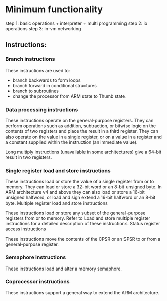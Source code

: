 # Minimum functionality

step 1: basic operations + interpreter + multi programming
step 2: io operations
step 3: in-vm networking

## Instructions:

### Branch instructions

These instructions are used to:

- branch backwards to form loops
- branch forward in conditional structures
- branch to subroutines
- change the processor from ARM state to Thumb state.

### Data processing instructions

These instructions operate on the general-purpose registers. They can perform operations such as addition, subtraction, or bitwise logic on the contents of two registers and place the result in a third register. They can also operate on the value in a single register, or on a value in a register and a constant supplied within the instruction (an immediate value).

Long multiply instructions (unavailable in some architectures) give a 64-bit result in two registers.

### Single register load and store instructions

These instructions load or store the value of a single register from or to memory. They can load or store a 32-bit word or an 8-bit unsigned byte. In ARM architecture v4 and above they can also load or store a 16-bit unsigned halfword, or load and sign extend a 16-bit halfword or an 8-bit byte.
Multiple register load and store instructions

These instructions load or store any subset of the general-purpose registers from or to memory. Refer to Load and store multiple register instructions for a detailed description of these instructions.
Status register access instructions

These instructions move the contents of the CPSR or an SPSR to or from a general-purpose register.

### Semaphore instructions

These instructions load and alter a memory semaphore.

### Coprocessor instructions

These instructions support a general way to extend the ARM architecture.
